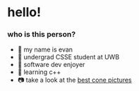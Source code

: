 # hello!
### who is this person?
- 🦦 my name is evan
- 🌛 undergrad CSSE student at UWB
- 🥕 software dev enjoyer
- 🍚 learning c++
- 📷 take a look at the [best cone pictures](https://photos.app.goo.gl/FaeCkL8m6gk2nyLD6)

<!---
evanjgrey/evanjgrey is a ✨ special ✨ repository because its `README.md` (this file) appears on your GitHub profile.
You can click the Preview link to take a look at your changes.
--->
